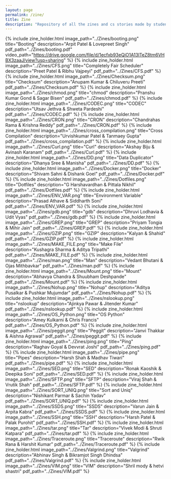 ```yaml
---
layout: page
permalink: /zine/
title: Zine
description: "Repository of all the zines and cs stories made by students."
---
```


{% include zine_holder.html image_path="../Zines/booting.png" title="Booting" description="Arpit Patel & Lovepreet Singh" pdf_path="../Zines/booting.pdf" video_path="https://drive.google.com/file/d/1ecfxb93eQiO1A13lTeZ8tm6VHBX3zaaJ/view?usp=sharing" %}
{% include zine_holder.html image_path="../Zines/CFS.png" title="Completely Fair Scheduler" description="Preet Patel &  Ribhu Vajpeyi" pdf_path="../Zines/CFS.pdf" %}
{% include zine_holder.html image_path="../Zines/Checksum.png" title="Checksum" description="Anupam Kumar & Chiluveru Preeti" pdf_path="../Zines/Checksum.pdf" %}
{% include zine_holder.html image_path="../Zines/chmod.png" title="chmod" description="Pranshu Kumar Gond & Sagar Bisen" pdf_path="../Zines/chmod.pdf" %}
{% include zine_holder.html image_path="../Zines/CODEC.png" title="CODEC" description="Utsav Jethva	& Shweta Pardeshi" pdf_path="../Zines/CODEC.pdf" %}
{% include zine_holder.html image_path="../Zines/CRON.png" title="CRON" description="Chandrahas	Rama & Krishna Reddy" pdf_path="../Zines/CRON.pdf" %}
{% include zine_holder.html image_path="../Zines/cross_compilation.png" title="Cross Compilation" description="Urvishkumar Patel & Tanmaey Gupta" pdf_path="../Zines/cross_compilation.pdf" %}
{% include zine_holder.html image_path="../Zines/Curl.png" title="Curl" description="Akshay Biju & Avinash Karanam" pdf_path="../Zines/Curl.pdf" %}
{% include zine_holder.html image_path="../Zines/DD.png" title="Data Duplicator" description="Dhanya Sree &  Manisha" pdf_path="../Zines/DD.pdf" %}
{% include zine_holder.html image_path="../Zines/Docker.png" title="Docker" description="Shivam Sahni &  Dishank Goel" pdf_path="../Zines/Docker.pdf" %}
{% include zine_holder.html image_path="../Zines/Dotfiles.png" title="Dotfiles" description="G Harshavardhan &  Pittala Nikhil" pdf_path="../Zines/Dotfiles.pdf" %}
{% include zine_holder.html image_path="../Zines/ENV_VAR.png" title="Environment Variable" description="Prasad Athave &  Siddharth Soni" pdf_path="../Zines/ENV_VAR.pdf" %}
{% include zine_holder.html image_path="../Zines/gdb.png" title="gdb" description="Dhruvi Lodhavia &  Udit Vyas" pdf_path="../Zines/gdb.pdf" %}
{% include zine_holder.html image_path="../Zines/GREP.png" title="GREP" description="Priyam Tongia &  Mihir Jain" pdf_path="../Zines/GREP.pdf" %}
{% include zine_holder.html image_path="../Zines/GZIP.png" title="GZIP" description="Kalyan  &  Shahid" pdf_path="../Zines/GZIP.pdf" %}
{% include zine_holder.html image_path="../Zines/MAKE_FILE.png" title="Make File" description="Kushagra Sharma  &  Aditya Tripathi" pdf_path="../Zines/MAKE_FILE.pdf" %}
{% include zine_holder.html image_path="../Zines/man.png" title="Man" description="Vedant Bhutani &  Ojas Mithbavkar" pdf_path="../Zines/man.pdf" %}
{% include zine_holder.html image_path="../Zines/Mount.png" title="Mount" description="Abhavya Chandra &  Shuubham Deshpande" pdf_path="../Zines/Mount.pdf" %}
{% include zine_holder.html image_path="../Zines/Nohup.png" title="Nohup" description="Aditya Pusalkar &  Pushkar Mujumdar" pdf_path="../Zines/Nohup.pdf" %}
{% include zine_holder.html image_path="../Zines/nslookup.png" title="nslookup" description="Ajinkya Pawar &  Jitender Kumar" pdf_path="../Zines/nslookup.pdf" %}
{% include zine_holder.html image_path="../Zines/OS_Python.png" title="OS Python" description="Amey Kulkarni &  Chris Francis" pdf_path="../Zines/OS_Python.pdf" %}
{% include zine_holder.html image_path="../Zines/peggit.png" title="Peggit" description="Janvi Thakkar &  Aishna Agrawal" pdf_path="../Zines/peggit.pdf" %}
{% include zine_holder.html image_path="../Zines/ping.png" title="Ping" description="Raghav Goyal &  Devvrat Joshi" pdf_path="../Zines/ping.pdf" %}
{% include zine_holder.html image_path="../Zines/pipe.png" title="Pipes" description="Harsh Shah &  Madhav Tiwari" pdf_path="../Zines/pipe.pdf" %}
{% include zine_holder.html image_path="../Zines/SED.png" title="SED" description="Ronak Kaoshik &  Deepika Soni" pdf_path="../Zines/SED.pdf" %}
{% include zine_holder.html image_path="../Zines/SFTP.png" title="SFTP" description="Viraj Shah &  Vrutik Shah" pdf_path="../Zines/SFTP.pdf" %}
{% include zine_holder.html image_path="../Zines/SORT_UNIQ.png" title="Sort and Uniq" description="Nishikant Parmar &  Sachin Yadav" pdf_path="../Zines/SORT_UNIQ.pdf" %}
{% include zine_holder.html image_path="../Zines/SSDS.png" title="SSDS" description="Varun Jain &  Arpita Kabra" pdf_path="../Zines/SSDS.pdf" %}
{% include zine_holder.html image_path="../Zines/SSH.png" title="SSH" description="Harsh Patel &  Palak Purohit" pdf_path="../Zines/SSH.pdf" %}
{% include zine_holder.html image_path="../Zines/tar.png" title="Tar" description="Vivek Modi  &  Shruti Katpara" pdf_path="../Zines/tar.pdf" %}
{% include zine_holder.html image_path="../Zines/Traceroute.png" title="Traceroute" description="Rwik Rana &  Harshit Kumar" pdf_path="../Zines/Traceroute.pdf" %}
{% include zine_holder.html image_path="../Zines/Valgrind.png" title="Valgrind" description="Abhinav Singh &  Bikramjot Singh Dhindsa" pdf_path="../Zines/Valgrind.pdf" %}
{% include zine_holder.html image_path="../Zines/VIM.png" title="VIM" description="Shril mody &  hetvi shastri" pdf_path="../Zines/VIM.pdf" %}
